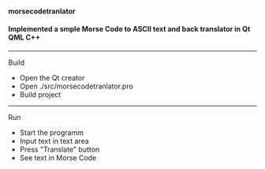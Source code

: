 #### morsecodetranlator
#### Implemented a smple Morse Code to ASCII text and back translator in Qt QML C++
--------------------------------------------------------------
Build
- Open the Qt creator
- Open ./src/morsecodetranlator.pro
- Build project
--------------------
Run
- Start the programm
- Input text in text area
- Press "Translate" button
- See text in Morse Code

